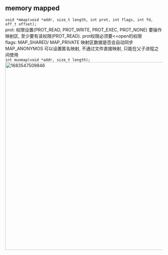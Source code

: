## memory mapped
  `void *mmap(void *addr, size_t length, int prot, int flags,
                  int fd, off_t offset);`<br/>
   prot: 权限设置(PROT_READ, PROT_WRITE, PROT_EXEC, PROT_NONE) 要操作映射区, 至少要有读权限(PROT_READ). prot权限必须要<=open的权限<br/>
   flags: MAP_SHARED/ MAP_PRIVATE 映射区数据是否会自动同步  MAP_ANONYMOS 可以设置匿名映射, 不通过文件直接映射, 只能在父子进程之间使用<br/>
   `int munmap(void *addr, size_t length);`<br/>
<img width="600" alt="1683547509846" src="https://user-images.githubusercontent.com/86211987/236819326-632a6746-6939-4acf-8ec5-4cfb5b4f52a0.png"><br/>
